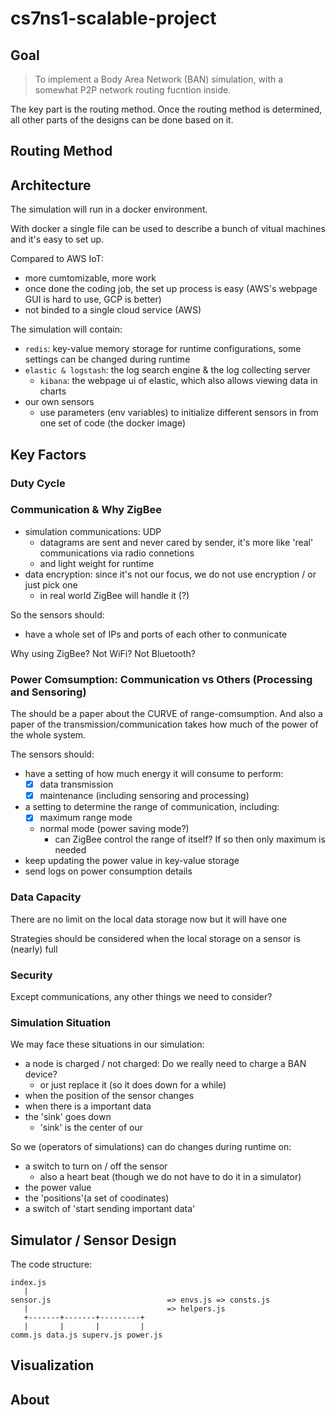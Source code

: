 # cs7ns1-scalable-project

## Goal

> To implement a Body Area Network (BAN) simulation, with a somewhat P2P network routing fucntion inside.

The key part is the routing method. Once the routing method is determined, all other parts of the designs can be done based on it.

## Routing Method

## Architecture

The simulation will run in a docker environment.

With docker a single file can be used to describe a bunch of vitual machines and it's easy to set up.

Compared to AWS IoT:

- more cumtomizable, more work
- once done the coding job, the set up process is easy (AWS's webpage GUI is hard to use, GCP is better)
- not binded to a single cloud service (AWS)

The simulation will contain:

- `redis`: key-value memory storage for runtime configurations, some settings can be changed during runtime
- `elastic & logstash`: the log search engine & the log collecting server
  - `kibana`: the webpage ui of elastic, which also allows viewing data in charts
- our own sensors
  - use parameters (env variables) to initialize different sensors in from one set of code (the docker image)

## Key Factors

### Duty Cycle

### Communication & Why ZigBee

- simulation communications: UDP
  - datagrams are sent and never cared by sender, it's more like 'real' communications via radio connetions
  - and light weight for runtime
- data encryption: since it's not our focus, we do not use encryption / or just pick one
  - in real world ZigBee will handle it (?)

So the sensors should:

- have a whole set of IPs and ports of each other to conmunicate

Why using ZigBee? Not WiFi? Not Bluetooth?

### Power Comsumption: Communication vs Others (Processing and Sensoring)

The should be a paper about the CURVE of range-comsumption.
And also a paper of the transmission/communication takes how much of the power of the whole system.

The sensors should:

- have a setting of how much energy it will consume to perform:
  - [x] data transmission
  - [x] maintenance (including sensoring and processing)
- a setting to determine the range of communication, including:
  - [x] maximum range mode
  - normal mode (power saving mode?)
    - can ZigBee control the range of itself? If so then only maximum is needed
- keep updating the power value in key-value storage
- send logs on power consumption details

### Data Capacity

There are no limit on the local data storage now but it will have one

Strategies should be considered when the local storage on a sensor is (nearly) full

### Security

Except communications, any other things we need to consider?

### Simulation Situation

We may face these situations in our simulation:

- a node is charged / not charged: Do we really need to charge a BAN device?
  - or just replace it (so it does down for a while)
- when the position of the sensor changes
- when there is a important data
- the 'sink' goes down
  - 'sink' is the center of our

So we (operators of simulations) can do changes during runtime on:

- a switch to turn on / off the sensor
  - also a heart beat (though we do not have to do it in a simulator)
- the power value
- the 'positions'(a set of coodinates)
- a switch of 'start sending important data'

## Simulator / Sensor Design

The code structure:

```text
index.js
   |
sensor.js                          => envs.js => consts.js
   |                               => helpers.js
   +-------+-------+---------+
   |       |       |         |
comm.js data.js superv.js power.js
```

## Visualization

## About
